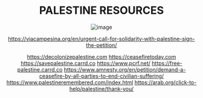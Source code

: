 <h1 align="center"> 
     PALESTINE RESOURCES
</h1> 

<div align="center">

![image](https://64.media.tumblr.com/28c59b2f6ba4a5d985b4e7f84d58f615/147570b0904c44f7-df/s2048x3072/ae21b4dbae544a9445543e49ea66208bc2a7d7c2.pnj)
  
https://viacampesina.org/en/urgent-call-for-solidarity-with-palestine-sign-the-petition/

https://decolonizepalestine.com
https://ceasefiretoday.com
https://savepalestine.carrd.co
https://www.pcrf.net/
https://free-palestine.carrd.co
https://www.amnesty.org/en/petition/demand-a-ceasefire-by-all-parties-to-end-civilian-suffering/
https://www.palestineremembered.com/index.html
https://arab.org/click-to-help/palestine/thank-you/

